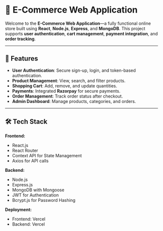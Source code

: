 # 🛒 **E-Commerce Web Application**

Welcome to the **E-Commerce Web Application**—a fully functional online store built using **React**, **Node.js**, **Express**, and **MongoDB**. This project supports **user authentication**, **cart management**, **payment integration**, and **order tracking**.

---

## 🚀 **Features**

- **User Authentication**: Secure sign-up, login, and token-based authentication.
- **Product Management**: View, search, and filter products.
- **Shopping Cart**: Add, remove, and update quantities.
- **Payments**: Integrated **Razorpay** for secure payments.
- **Order Management**: Track order status after checkout.
- **Admin Dashboard**: Manage products, categories, and orders.

---

## 🛠️ **Tech Stack**

**Frontend:**
- React.js
- React Router
- Context API for State Management
- Axios for API calls

**Backend:**
- Node.js
- Express.js
- MongoDB with Mongoose
- JWT for Authentication
- Bcrypt.js for Password Hashing

**Deployment:**
- Frontend: Vercel
- Backend: Vercel
